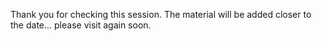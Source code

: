 Thank you for checking this session. 
The material will be added closer to the date... please visit again soon.